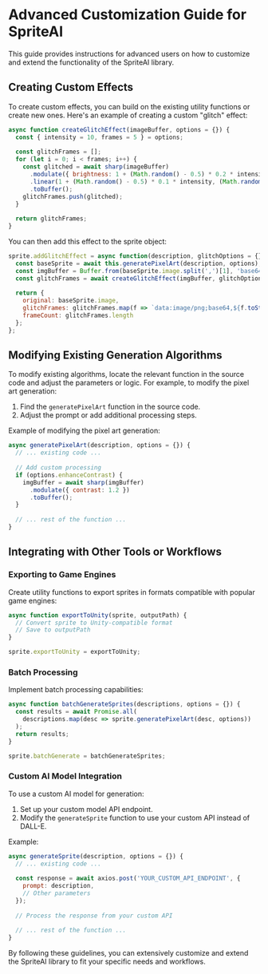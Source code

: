 # Advanced Customization Guide for SpriteAI

This guide provides instructions for advanced users on how to customize and extend the functionality of the SpriteAI library.

## Creating Custom Effects

To create custom effects, you can build on the existing utility functions or create new ones. Here's an example of creating a custom "glitch" effect:

```javascript
async function createGlitchEffect(imageBuffer, options = {}) {
  const { intensity = 10, frames = 5 } = options;
  
  const glitchFrames = [];
  for (let i = 0; i < frames; i++) {
    const glitched = await sharp(imageBuffer)
      .modulate({ brightness: 1 + (Math.random() - 0.5) * 0.2 * intensity })
      .linear(1 + (Math.random() - 0.5) * 0.1 * intensity, (Math.random() - 0.5) * 10 * intensity)
      .toBuffer();
    glitchFrames.push(glitched);
  }
  
  return glitchFrames;
}
```

You can then add this effect to the sprite object:

```javascript
sprite.addGlitchEffect = async function(description, glitchOptions = {}, options = {}) {
  const baseSprite = await this.generatePixelArt(description, options);
  const imgBuffer = Buffer.from(baseSprite.image.split(',')[1], 'base64');
  const glitchFrames = await createGlitchEffect(imgBuffer, glitchOptions);
  
  return {
    original: baseSprite.image,
    glitchFrames: glitchFrames.map(f => `data:image/png;base64,${f.toString('base64')}`),
    frameCount: glitchFrames.length
  };
};
```

## Modifying Existing Generation Algorithms

To modify existing algorithms, locate the relevant function in the source code and adjust the parameters or logic. For example, to modify the pixel art generation:

1. Find the `generatePixelArt` function in the source code.
2. Adjust the prompt or add additional processing steps.

Example of modifying the pixel art generation:

```javascript
async generatePixelArt(description, options = {}) {
  // ... existing code ...
  
  // Add custom processing
  if (options.enhanceContrast) {
    imgBuffer = await sharp(imgBuffer)
      .modulate({ contrast: 1.2 })
      .toBuffer();
  }
  
  // ... rest of the function ...
}
```

## Integrating with Other Tools or Workflows

### Exporting to Game Engines

Create utility functions to export sprites in formats compatible with popular game engines:

```javascript
async function exportToUnity(sprite, outputPath) {
  // Convert sprite to Unity-compatible format
  // Save to outputPath
}

sprite.exportToUnity = exportToUnity;
```

### Batch Processing

Implement batch processing capabilities:

```javascript
async function batchGenerateSprites(descriptions, options = {}) {
  const results = await Promise.all(
    descriptions.map(desc => sprite.generatePixelArt(desc, options))
  );
  return results;
}

sprite.batchGenerate = batchGenerateSprites;
```

### Custom AI Model Integration

To use a custom AI model for generation:

1. Set up your custom model API endpoint.
2. Modify the `generateSprite` function to use your custom API instead of DALL-E.

Example:

```javascript
async generateSprite(description, options = {}) {
  // ... existing code ...
  
  const response = await axios.post('YOUR_CUSTOM_API_ENDPOINT', {
    prompt: description,
    // Other parameters
  });
  
  // Process the response from your custom API
  
  // ... rest of the function ...
}
```

By following these guidelines, you can extensively customize and extend the SpriteAI library to fit your specific needs and workflows.